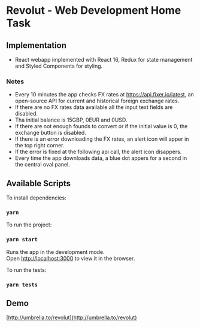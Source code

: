 # Revolut - Web Development Home Task

## Implementation

* React webapp implemented with React 16, Redux for state management and Styled Components for styling.

### Notes

* Every 10 minutes the app checks FX rates at https://api.fixer.io/latest, an open-source API for current and historical foreign exchange rates.
* If there are no FX rates data available all the input text fields are disabled.
* Tha initial balance is 15GBP, 0EUR and 0USD.
* If there are not enough founds to convert or if the initial value is 0, the exchange button is disabled.
* If there is an error downloading the FX rates, an alert icon will apper in the top right corner.
* If the error is fixed at the following api call, the alert icon disappers.
* Every time the app downloads data, a blue dot appers for a second in the central oval panel.

## Available Scripts

To install dependencies:
### `yarn`

To run the project:
### `yarn start`

Runs the app in the development mode.<br>
Open [http://localhost:3000](http://localhost:3000) to view it in the browser.

To run the tests:
### `yarn tests`

## Demo
[http://umbrella.to/revolut](http://umbrella.to/revolut)

